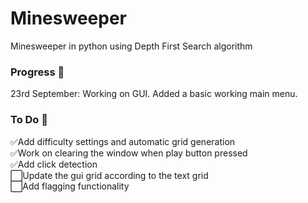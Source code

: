 # Minesweeper

Minesweeper in python using Depth First Search algorithm

### Progress 🚧
23rd September: Working on GUI. Added a basic working main menu.
### To Do 📝
✅Add difficulty settings and automatic grid generation <br>
✅Work on clearing the window when play button pressed <br>
✅Add click detection <br>
⬜Update the gui grid according to the text grid <br>
⬜Add flagging functionality <br>

